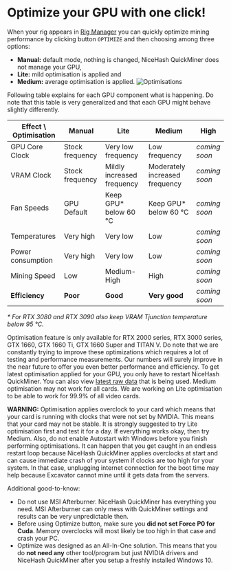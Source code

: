 # Optimize your GPU with one click!

When your rig appears in [Rig Manager](https://www.nicehash.com/my/mining/rigs) you can quickly optimize mining performance by clicking button `OPTIMIZE` and then choosing among three options:
- **Manual:** default mode, nothing is changed, NiceHash QuickMiner does not manage your GPU,
- **Lite:** mild optimisation is applied and
- **Medium:** average optimisation is applied.
![Optimisations](https://github.com/nicehash/NiceHashQuickMiner/blob/main/images/optimize_button.png?raw=true)

Following table explains for each GPU component what is happening. Do note that this table is very generalized and that each GPU might behave slightly differently.

Effect \ Optimisation | **Manual** | **Lite** | **Medium** | **High**
---|------------|----------|------------|----
GPU Core Clock | Stock frequency | Very low frequency | Low frequency | _coming<br>soon_
VRAM Clock | Stock frequency | Mildly increased frequency | Moderately increased frequency | _coming<br>soon_
Fan Speeds | GPU Default | Keep GPU* below 60 ℃ | Keep GPU* below 60 ℃ | _coming<br>soon_
Temperatures | Very high | Very low | Low | _coming<br>soon_
Power consumption | Very high | Very low | Low | _coming<br>soon_
Mining Speed | Low | Medium-High | High | _coming<br>soon_
**Efficiency** | **Poor** | **Good** | **Very good** | _coming<br>soon_

_* For RTX 3080 and RTX 3090 also keep VRAM Tjunction temperature below 95 ℃._

Optimisation feature is only available for RTX 2000 series, RTX 3000 series, GTX 1660, GTX 1660 Ti, GTX 1660 Super and TITAN V. Do note that we are constantly trying to improve these optimizations which requires a lot of testing and performance measurements. Our numbers will surely improve in the near future to offer you even better performance and efficiency. To get latest optimisation applied for your GPU, you only have to restart NiceHash QuickMiner. You can also view [latest raw data](https://github.com/nicehash/NiceHashQuickMiner/blob/main/optimize/data_002.json) that is being used. Medium optimisation may not work for all cards. We are working on Lite optimisation to be able to work for 99.9% of all video cards.

**WARNING:** Optimisation applies overclock to your card which means that your card is running with clocks that were not set by NVIDIA. This means that your card may not be stable. It is strongly suggested to try Lite optimisation first and test it for a day. If everything works okay, then try Medium. Also, do not enable Autostart with Windows before you finish performing optimisations. It can happen that you get caught in an endless restart loop because NiceHash QuickMiner applies overclocks at start and can cause immediate crash of your system if clocks are too high for your system. In that case, unplugging internet connection for the boot time may help because Excavator cannot mine until it gets data from the servers.

Additional good-to-know:
- Do not use MSI Afterburner. NiceHash QuickMiner has everything you need. MSI Afterburner can only mess with QuickMiner settings and results can be very unpredictable then.
- Before using Optimize button, make sure you **did not set Force P0 for Cuda**. Memory overclocks will most likely be too high in that case and crash your PC.
- Optimize was designed as an All-In-One solution. This means that you do **not need any** other tool/program but just NVIDIA drivers and NiceHash QuickMiner after you setup a freshly installed Windows 10.
